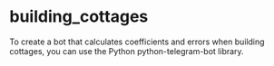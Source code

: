 # building_cottages
To create a bot that calculates coefficients and errors when building cottages, you can use the Python python-telegram-bot library.

